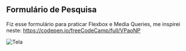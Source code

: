 ## Formulário de Pesquisa

Fiz esse formulário para praticar Flexbox e Media Queries, me inspirei neste: https://codepen.io/freeCodeCamp/full/VPaoNP

![Tela](https://github.com/Thhais/Formulario-de-Pesquisa/blob/main/Screenshot.png)